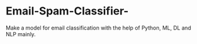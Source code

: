 # Email-Spam-Classifier-
Make a model for email classification with the help of Python, ML, DL and NLP mainly.
